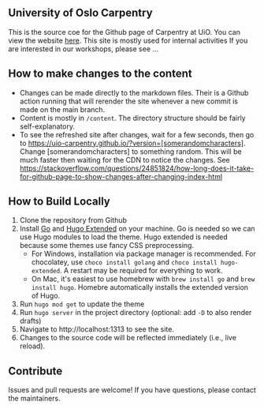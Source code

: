 ## University of Oslo Carpentry

This is the source coe for the Github page of Carpentry at UiO. 
You can view the website [here](http://uio-carpentry.github.io/).
This site is mostly used for internal activities
If you are interested in our workshops, please see ...

## How to make changes to the content

* Changes can be made directly to the markdown files. Their is a Github action running that will rerender the site whenever a new commit is made on the main branch. 
* Content is mostly in `/content`. The directory structure should be fairly self-explanatory.
* To see the refreshed site after changes, wait for a few seconds, then go to https://uio-carpentry.github.io/?version=[somerandomcharacters]. Change [somerandomcharacters] to something random. This will be much faster then waiting for the CDN to notice the changes. See https://stackoverflow.com/questions/24851824/how-long-does-it-take-for-github-page-to-show-changes-after-changing-index-html


## How to Build Locally

1. Clone the repository from Github
2. Install [Go](https://golang.org/) and [Hugo Extended](https://gohugo.io) on your machine. Go is needed so we can use Hugo modules to load the theme. Hugo extended is needed because some themes use fancy CSS preprocessing. 
   * For Windows, installation via package manager is recommended. For chocolatey, use `choco install golang` and `choco install hugo-extended`. A restart may be required for everything to work. 
   * On Mac, it's easiest to use homebrew with `brew install go` and `brew install hugo`. Homebre automatically installs the extended version of Hugo.
3. Run `hugo mod get` to update the theme
4. Run `hugo server` in the project directory (optional: add `-D` to also render drafts)
5. Navigate to http://localhost:1313 to see the site.
6. Changes to the source code will be reflected immediately (i.e., live reload).

## Contribute

Issues and pull requests are welcome!
If you have questions, please contact the maintainers.
